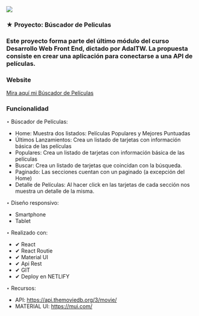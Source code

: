 <img src="../Foto_Readme.jpg">

### ★ Proyecto: Búscador de Peliculas 


### Este proyecto forma parte del último módulo del curso Desarrollo Web Front End, dictado por AdaITW. La propuesta consiste en crear una aplicación para conectarse a una API de películas. 


### Website 

[Mira aquí mi Búscador de Películas](https://portfoliojenniferkischner.netlify.app) 


### Funcionalidad

⋆ Búscador de Películas:

 - Home: Muestra dos listados: Películas Populares y Mejores Puntuadas
 - Últimos Lanzamientos: Crea un listado de tarjetas con información básica de las películas
 - Populares: Crea un listado de tarjetas con información básica de las películas
 - Buscar: Crea un listado de tarjetas que coincidan con la búsqueda.
 - Paginado: Las secciones cuentan con un paginado (a excepción del Home)
 - Detalle de Películas: Al hacer click en las tarjetas de cada sección nos muestra un detalle de la misma. 
 
⋆ Diseño responsivo:
 
 - Smartphone 
 - Tablet

⋆ Realizado con:

 - ✔ React
 - ✔ React Routie
 - ✔ Material UI
 - ✔ Api Rest
 - ✔ GIT
 - ✔ Deploy en NETLIFY  


⋆ Recursos:

- API: https://api.themoviedb.org/3/movie/
- MATERIAL UI: https://mui.com/ 

